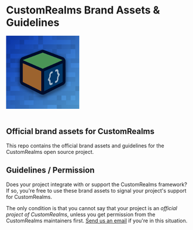 # CustomRealms Brand Assets &amp; Guidelines

<img src="icon-solid/icon-solid.png" width="200" alt="CustomRealms Logo">
<br />
<br />

## Official brand assets for CustomRealms

This repo contains the official brand assets and guidelines for the CustomRealms open source project.

## Guidelines / Permission

Does your project integrate with or support the CustomRealms framework? If so, you're free to use these brand assets to signal your project's support for CustomRealms.

The only condition is that you cannot say that your project is an *official project of CustomRealms*, unless you get permission from the CustomRealms maintainers first. [Send us an email](mailto:hello@customrealms.io) if you're in this situation.
